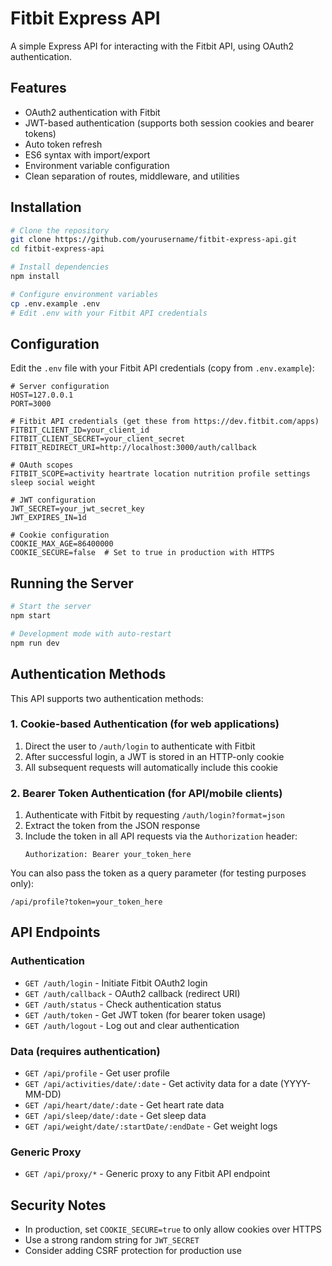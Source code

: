 # Fitbit Express API

A simple Express API for interacting with the Fitbit API, using OAuth2 authentication.

## Features

- OAuth2 authentication with Fitbit
- JWT-based authentication (supports both session cookies and bearer tokens)
- Auto token refresh
- ES6 syntax with import/export
- Environment variable configuration
- Clean separation of routes, middleware, and utilities

## Installation

```bash
# Clone the repository
git clone https://github.com/yourusername/fitbit-express-api.git
cd fitbit-express-api

# Install dependencies
npm install

# Configure environment variables
cp .env.example .env
# Edit .env with your Fitbit API credentials
```

## Configuration

Edit the `.env` file with your Fitbit API credentials (copy from `.env.example`):

```
# Server configuration
HOST=127.0.0.1
PORT=3000

# Fitbit API credentials (get these from https://dev.fitbit.com/apps)
FITBIT_CLIENT_ID=your_client_id
FITBIT_CLIENT_SECRET=your_client_secret
FITBIT_REDIRECT_URI=http://localhost:3000/auth/callback

# OAuth scopes
FITBIT_SCOPE=activity heartrate location nutrition profile settings sleep social weight

# JWT configuration
JWT_SECRET=your_jwt_secret_key
JWT_EXPIRES_IN=1d

# Cookie configuration
COOKIE_MAX_AGE=86400000
COOKIE_SECURE=false  # Set to true in production with HTTPS
```

## Running the Server

```bash
# Start the server
npm start

# Development mode with auto-restart
npm run dev
```

## Authentication Methods

This API supports two authentication methods:

### 1. Cookie-based Authentication (for web applications)

1. Direct the user to `/auth/login` to authenticate with Fitbit
2. After successful login, a JWT is stored in an HTTP-only cookie
3. All subsequent requests will automatically include this cookie

### 2. Bearer Token Authentication (for API/mobile clients)

1. Authenticate with Fitbit by requesting `/auth/login?format=json`
2. Extract the token from the JSON response
3. Include the token in all API requests via the `Authorization` header:
   ```
   Authorization: Bearer your_token_here
   ```

You can also pass the token as a query parameter (for testing purposes only):
```
/api/profile?token=your_token_here
```

## API Endpoints

### Authentication

- `GET /auth/login` - Initiate Fitbit OAuth2 login
- `GET /auth/callback` - OAuth2 callback (redirect URI)
- `GET /auth/status` - Check authentication status
- `GET /auth/token` - Get JWT token (for bearer token usage)
- `GET /auth/logout` - Log out and clear authentication

### Data (requires authentication)

- `GET /api/profile` - Get user profile
- `GET /api/activities/date/:date` - Get activity data for a date (YYYY-MM-DD)
- `GET /api/heart/date/:date` - Get heart rate data
- `GET /api/sleep/date/:date` - Get sleep data
- `GET /api/weight/date/:startDate/:endDate` - Get weight logs

### Generic Proxy

- `GET /api/proxy/*` - Generic proxy to any Fitbit API endpoint

## Security Notes

- In production, set `COOKIE_SECURE=true` to only allow cookies over HTTPS
- Use a strong random string for `JWT_SECRET`
- Consider adding CSRF protection for production use

